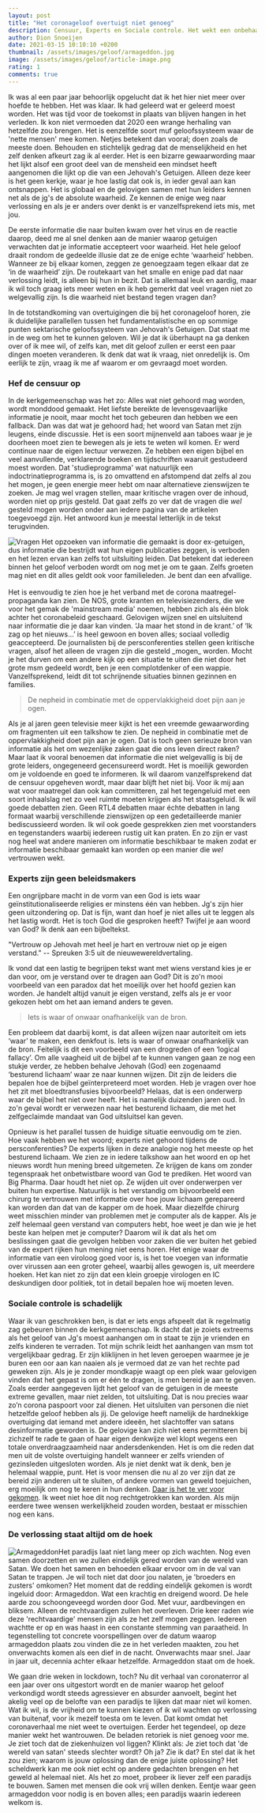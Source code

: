 ```yaml
---
layout: post
title: "Het coronageloof overtuigt niet genoeg"
description: Censuur, Experts en Sociale controle. Het wekt een onbehaaglijk gevoel van herkenning op. Hier ben ik al eerder geweest en het voelde toen ook al niet goed. Hoe de mindset van fundamentalistisch gelovingen lijkt op die van het coronageloof.
author: Dion Snoeijen
date: 2021-03-15 10:10:10 +0200
thumbnail: /assets/images/geloof/armageddon.jpg
image: /assets/images/geloof/article-image.png
rating: 1
comments: true
---
```


<div class="start">
    <p>Ik was al een paar jaar behoorlijk opgelucht dat ik het hier niet meer over hoefde te hebben. Het was klaar. Ik had geleerd wat er geleerd moest worden. Het was tijd voor de toekomst in plaats van blijven hangen in het verleden. Ik kon niet vermoeden dat 2020 een wrange herhaling van hetzelfde zou brengen. Het is eenzelfde soort muf geloofssysteem waar de 'nette mensen' mee komen. Netjes betekent dan vooral; doen zoals de meeste doen. Behouden en stichtelijk gedrag dat de menselijkheid en het zelf denken afkeurt zag ik al eerder. Het is een bizarre gewaarwording maar het lijkt alsof een groot deel van de mensheid een mindset heeft aangenomen die lijkt op die van een Jehovah's Getuigen. Alleen deze keer is het geen kerkje, waar je hoe lastig dat ook is, in ieder geval aan kan ontsnappen. Het is globaal en de gelovigen samen met hun leiders kennen net als de jg's de absolute waarheid. Ze kennen de enige weg naar verlossing en als je er anders over denkt is er vanzelfsprekend iets mis, met jou.</p>
</div>

De eerste informatie die naar buiten kwam over het virus en de reactie daarop, deed me al snel denken aan de manier waarop getuigen verwachten dat je informatie accepteert voor waarheid. Het hele geloof draait rondom de gedeelde illusie dat ze de enige echte ‘waarheid’ hebben. Wanneer ze bij elkaar komen, zeggen ze genoegzaam tegen elkaar dat ze ‘in de waarheid’ zijn. De routekaart van het smalle en enige pad dat naar verlossing leidt, is alleen bij hun in bezit. Dat is allemaal leuk en aardig, maar ik wil toch graag iets meer weten en ik heb gemerkt dat veel vragen niet zo welgevallig zijn. Is die waarheid niet bestand tegen vragen dan?

In de totstandkoming van overtuigingen die bij het coronageloof horen, zie ik duidelijke parallellen tussen het fundamentalistische en op sommige punten sektarische geloofssysteem van Jehovah's Getuigen. Dat staat me in de weg om het te kunnen geloven. Wil je dat ik überhaupt na ga denken over of ik mee wil, of zelfs kan, met dit geloof zullen er eerst een paar dingen moeten veranderen. Ik denk dat wat ik vraag, niet onredelijk is. Om eerlijk te zijn, vraag ik me af waarom er om gevraagd moet worden.

### Hef de censuur op
In de kerkgemeenschap was het zo: Alles wat niet gehoord mag worden, wordt monddood gemaakt. Het liefste bereikte de levensgevaarlijke informatie je nooit, maar mocht het toch gebeuren dan hebben we een fallback. Dan was dat wat je gehoord had; het woord van Satan met zijn leugens, einde discussie. Het is een soort mijnenveld aan taboes waar je je doorheen moet zien te bewegen als je iets te weten wil komen. Er werd continue naar de eigen lectuur verwezen. Ze hebben een eigen bijbel en veel aanvullende, verklarende boeken en tijdschriften waaruit gestudeerd moest worden. Dat 'studieprogramma' wat natuurlijk een indoctrinatieprogramma is, is zo omvattend en afstompend dat zelfs al zou het mogen, je geen energie meer hebt om naar alternatieve zienswijzen te zoeken. Je mag wel vragen stellen, maar kritische vragen over de inhoud, worden niet op prijs gesteld. Dat gaat zelfs zo ver dat de vragen die _wel_ gesteld mogen worden onder aan iedere pagina van de artikelen toegevoegd zijn. Het antwoord kun je meestal letterlijk in de tekst terugvinden.

<p>
<img src="../../assets/images/geloof/vragen.jpg" alt="Vragen" title="Vragen" />
Het opzoeken van informatie die gemaakt is door ex-getuigen, dus informatie die bestrijdt wat hun eigen publicaties zeggen, is verboden en het lezen ervan kan zelfs tot uitsluiting leiden. Dat betekent dat iedereen binnen het geloof verboden wordt om nog met je om te gaan. Zelfs groeten mag niet en dit alles geldt ook voor familieleden. Je bent dan een afvallige.
<br /><br />
 Het is eenvoudig te zien hoe je het verband met de corona maatregel-propaganda kan zien. De NOS, grote kranten en televisiezenders, die we voor het gemak de 'mainstream media' noemen, hebben zich als één blok achter het coronabeleid geschaard. Gelovigen wijzen snel en uitsluitend naar informatie die je daar kan vinden. ‘Ja maar het stond in de krant.’ of ‘Ik zag op het nieuws...’ is heel gewoon en boven alles; sociaal volledig geaccepteerd. De journalisten bij de persconferenties stellen geen kritische vragen, alsof het alleen de vragen zijn die gesteld _mogen_ worden. Mocht je het durven om een andere kijk op een situatie te uiten die niet door het grote msm gedeeld wordt, ben je een complotdenker of een wappie. Vanzelfsprekend, leidt dit tot schrijnende situaties binnen gezinnen en families.
<blockquote>De nepheid in combinatie met de oppervlakkigheid doet pijn aan je ogen.</blockquote>
Als je al jaren geen televisie meer kijkt is het een vreemde gewaarwording om fragmenten uit een talkshow te zien. De nepheid in combinatie met de oppervlakkigheid doet pijn aan je ogen. Dat is toch geen serieuze bron van informatie als het om wezenlijke zaken gaat die ons leven direct raken? Maar laat ik vooral benoemen dat informatie die niet welgevallig is bij de grote leiders, ongegeneerd gecensureerd wordt. Het is moeilijk geworden om je voldoende en goed te informeren. Ik wil daarom vanzelfsprekend dat de censuur opgeheven wordt, maar daar blijft het niet bij. Voor ik mij aan wat voor maatregel dan ook kan committeren, zal het tegengeluid met een soort inhaalslag net zo veel ruimte moeten krijgen als het staatsgeluid. Ik wil goede debatten zien. Geen RTL4 debatten maar échte debatten in lang formaat waarbij verschillende zienswijzen op een gedetailleerde manier bediscussieerd worden. Ik wil ook goede gesprekken zien met voorstanders en tegenstanders waarbij iedereen rustig uit kan praten. En zo zijn er vast nog heel wat andere manieren om informatie beschikbaar te maken zodat er informatie beschibaar gemaakt kan worden op een manier die <i>wel</i> vertrouwen wekt.
</p>

### Experts zijn geen beleidsmakers
Een ongrijpbare macht in de vorm van een God is iets waar geïnstitutionaliseerde religies er minstens één van hebben. Jg's zijn hier geen uitzondering op. Dat is fijn, want dan hoef je niet alles uit te leggen als het lastig wordt. Het is toch God die gesproken heeft? Twijfel je aan woord van God? Ik denk aan een bijbeltekst.

"Vertrouw op Jehovah met heel je hart en vertrouw niet op je eigen verstand." -- Spreuken 3:5 uit de nieuwewereldvertaling.

Ik vond dat een lastig te begrijpen tekst want met wiens verstand kies je er dan voor, om je verstand over te dragen aan God? Dit is zo'n mooi voorbeeld van een paradox dat het moeilijk over het hoofd gezien kan worden. Je handelt altijd vanuit je eigen verstand, zelfs als je er voor gekozen hebt om het aan iemand anders te geven.

<p>
<blockquote>Iets is waar of onwaar onafhankelijk van de bron.</blockquote>
Een probleem dat daarbij komt, is dat alleen wijzen naar autoriteit om iets ‘waar’ te maken, een denkfout is. Iets is waar of onwaar onafhankelijk van de bron. Feitelijk is dit een voorbeeld van een drogreden of een ‘logical fallacy’. Om alle vaagheid uit de bijbel af te kunnen vangen gaan ze nog een stukje verder, ze hebben behalve Jehovah (God) een zogenaamd ‘besturend lichaam’ waar ze naar kunnen wijzen. Dit zijn de leiders die bepalen hoe de bijbel geïnterpreteerd moet worden. Heb je vragen over hoe het zit met bloedtransfusies bijvoorbeeld? Helaas, dat is een onderwerp waar de bijbel het niet over heeft. Het is namelijk duizenden jaren oud. In zo'n geval wordt er verwezen naar het besturend lichaam, die met het zelfgeclaimde mandaat van God uitsluitsel kan geven.
</p>

Opnieuw is het parallel tussen de huidige situatie eenvoudig om te zien. Hoe vaak hebben we het woord; experts niet gehoord tijdens de persconferenties? De experts lijken in deze analogie nog het meeste op het besturend lichaam. We zien ze in iedere talkshow aan het woord en op het nieuws wordt hun mening breed uitgemeten. Ze krijgen de kans om zonder tegenspraak het onbetwistbare woord van God te prediken. Het woord van Big Pharma. Daar houdt het niet op. Ze wijden uit over onderwerpen ver buiten hun expertise. Natuurlijk is het verstandig om bijvoorbeeld een chirurg te vertrouwen met informatie over hoe jouw lichaam gerepareerd kan worden dan dat van de kapper om de hoek. Maar diezelfde chirurg weet misschien minder van problemen met je computer als de kapper. Als je zelf helemaal geen verstand van computers hebt, hoe weet je dan wie je het beste kan helpen met je computer? Daarom wil ik dat als het om beslissingen gaat die gevolgen hebben voor zaken die ver buiten het gebied van de expert rijken hun mening niet eens horen. Het enige waar de informatie van een viroloog goed voor is, is het toe voegen van informatie over virussen aan een groter geheel, waarbij alles gewogen is, uit meerdere hoeken. Het kan niet zo zijn dat een klein groepje virologen en IC deskundigen door politiek, tot in detail bepalen hoe wij moeten leven.

### Sociale controle is schadelijk
Waar ik van geschrokken ben, is dat er iets engs afspeelt dat ik regelmatig zag gebeuren binnen de kerkgemeenschap. Ik dacht dat je zoiets extreems als het geloof van Jg's moest aanhangen om in staat te zijn je vrienden en zelfs kinderen te verraden. Tot mijn schrik leidt het aanhangen van msm tot vergelijkbaar gedrag. Er zijn kliklijnen in het leven geroepen waarmee je je buren een oor aan kan naaien als je vermoed dat ze van het rechte pad geweken zijn. Als je je zonder mondkapje waagt op een plek waar gelovigen vinden dat het gepast is om er één te dragen, is men bereid je aan te geven. Zoals eerder aangegeven lijdt het geloof van de getuigen in de meeste extreme gevallen, maar niet zelden, tot uitsluiting. Dat is nou precies waar zo’n corona paspoort voor zal dienen. Het uitsluiten van personen die niet hetzelfde geloof hebben als jij. De gelovige heeft namelijk de hardnekkige overtuiging dat iemand met andere ideeën, het slachtoffer van satans desinformatie geworden is. De gelovige kan zich niet eens permitteren bij zichzelf te rade te gaan of haar eigen denkwijze wel klopt wegens een totale onverdraagzaamheid naar andersdenkenden. Het is om die reden dat men uit de volste overtuiging handelt wanneer er zelfs vrienden of gezinsleden uitgesloten worden. Als je niet denkt wat ik denk, ben je helemaal wappie, punt. Het is voor mensen die nu al zo ver zijn dat ze bereid zijn anderen uit te sluiten, of andere vormen van geweld toejuichen, erg moeilijk om nog te keren in hun denken. [Daar is het te ver voor gekomen](https://www.egoic.nl/artikelen/2021-03-15-overtuigingen-en-dicussies-over-corona.html). Ik weet niet hoe dit nog rechtgetrokken kan worden. Als mijn eerdere twee wensen werkelijkheid zouden worden, bestaat er misschien nog een kans.

### De verlossing staat altijd om de hoek
<p><img src="/assets/images/geloof/armageddon.jpg" alt="Armageddon" title="Armageddon" />Het paradijs laat niet lang meer op zich wachten. Nog even samen doorzetten en we zullen eindelijk gered worden van de wereld van Satan. We doen het samen en behoeden elkaar ervoor om in de val van Satan te trappen. Je wil toch niet dat door jou nalaten, je 'broeders en zusters' omkomen? Het moment dat de redding eindelijk gekomen is wordt ingeluid door: Armageddon. Wat een krachtig en dreigend woord. De hele aarde zou schoongeveegd worden door God. Met vuur, aardbevingen en bliksem. Alleen de rechtvaardigen zullen het overleven. Drie keer raden wie deze 'rechtvaardige' mensen zijn als ze het zelf mogen zeggen. Iedereen wachtte er op en was haast in een constante stemming van paraatheid. In tegenstelling tot concrete voorspellingen over de datum waarop armageddon plaats zou vinden die ze in het verleden maakten, zou het onverwachts komen als een dief in de nacht. Onverwachts maar snel. Jaar in jaar uit, decennia achter elkaar hetzelfde. Armageddon staat om de hoek.</p>

We gaan drie weken in lockdown, toch? Nu dit verhaal van coronaterror al een jaar over ons uitgestort wordt en de manier waarop het geloof verkondigd wordt steeds agressiever en absurder aanvoelt, begint het akelig veel op de belofte van een paradijs te lijken dat maar niet wil komen. Wat ik wil, is de vrijheid om te kunnen kiezen of ik wil wachten op verlossing van buitenaf, voor ik mezelf toesta om te leven. Dat komt omdat het coronaverhaal me niet weet te overtuigen. Eerder het tegendeel, op deze manier wekt het wantrouwen. De beladen retoriek is niet genoeg voor me. Je ziet toch dat de ziekenhuizen vol liggen? Klinkt als: Je ziet toch dat 'de wereld van satan' steeds slechter wordt? Oh ja? Zie ik dat? En stel dat ik het zou zien; waarom is jouw oplossing dan de enige juiste oplossing? Het scheldwerk kan me ook niet echt op andere gedachten brengen en het geweld al helemaal niet. Als het zo moet, probeer ik liever zelf een paradijs te bouwen. Samen met mensen die ook vrij willen denken. Eentje waar geen armageddon voor nodig is en boven alles; een paradijs waarin iedereen welkom is.
